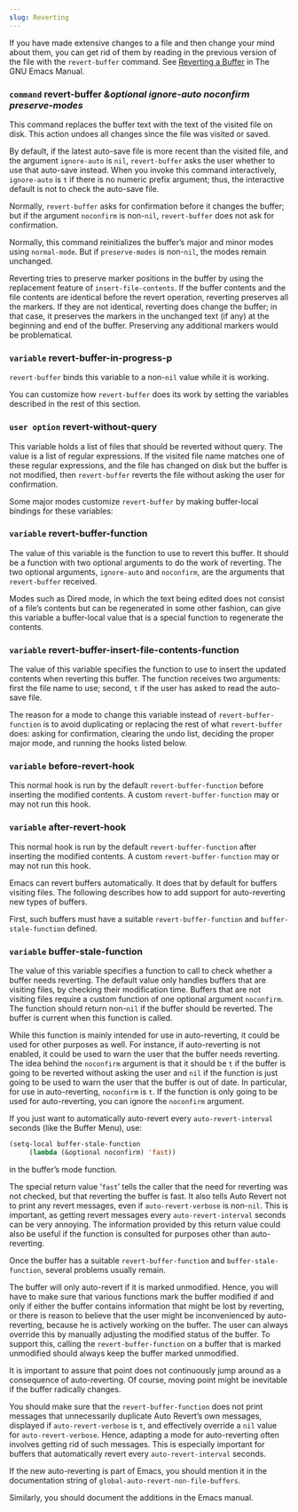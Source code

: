 ```yaml
---
slug: Reverting
---
```


If you have made extensive changes to a file and then change your mind about them, you can get rid of them by reading in the previous version of the file with the `revert-buffer` command. See [Reverting a Buffer](https://www.gnu.org/software/emacs/manual/html_mono/emacs.html#Reverting) in The GNU Emacs Manual.

### <span className="tag command">`command`</span> **revert-buffer** *\&optional ignore-auto noconfirm preserve-modes*

This command replaces the buffer text with the text of the visited file on disk. This action undoes all changes since the file was visited or saved.

By default, if the latest auto-save file is more recent than the visited file, and the argument `ignore-auto` is `nil`, `revert-buffer` asks the user whether to use that auto-save instead. When you invoke this command interactively, `ignore-auto` is `t` if there is no numeric prefix argument; thus, the interactive default is not to check the auto-save file.

Normally, `revert-buffer` asks for confirmation before it changes the buffer; but if the argument `noconfirm` is non-`nil`, `revert-buffer` does not ask for confirmation.

Normally, this command reinitializes the buffer’s major and minor modes using `normal-mode`. But if `preserve-modes` is non-`nil`, the modes remain unchanged.

Reverting tries to preserve marker positions in the buffer by using the replacement feature of `insert-file-contents`. If the buffer contents and the file contents are identical before the revert operation, reverting preserves all the markers. If they are not identical, reverting does change the buffer; in that case, it preserves the markers in the unchanged text (if any) at the beginning and end of the buffer. Preserving any additional markers would be problematical.

### <span className="tag variable">`variable`</span> **revert-buffer-in-progress-p**

`revert-buffer` binds this variable to a non-`nil` value while it is working.

You can customize how `revert-buffer` does its work by setting the variables described in the rest of this section.

### <span className="tag useroption">`user option`</span> **revert-without-query**

This variable holds a list of files that should be reverted without query. The value is a list of regular expressions. If the visited file name matches one of these regular expressions, and the file has changed on disk but the buffer is not modified, then `revert-buffer` reverts the file without asking the user for confirmation.

Some major modes customize `revert-buffer` by making buffer-local bindings for these variables:

### <span className="tag variable">`variable`</span> **revert-buffer-function**

The value of this variable is the function to use to revert this buffer. It should be a function with two optional arguments to do the work of reverting. The two optional arguments, `ignore-auto` and `noconfirm`, are the arguments that `revert-buffer` received.

Modes such as Dired mode, in which the text being edited does not consist of a file’s contents but can be regenerated in some other fashion, can give this variable a buffer-local value that is a special function to regenerate the contents.

### <span className="tag variable">`variable`</span> **revert-buffer-insert-file-contents-function**

The value of this variable specifies the function to use to insert the updated contents when reverting this buffer. The function receives two arguments: first the file name to use; second, `t` if the user has asked to read the auto-save file.

The reason for a mode to change this variable instead of `revert-buffer-function` is to avoid duplicating or replacing the rest of what `revert-buffer` does: asking for confirmation, clearing the undo list, deciding the proper major mode, and running the hooks listed below.

### <span className="tag variable">`variable`</span> **before-revert-hook**

This normal hook is run by the default `revert-buffer-function` before inserting the modified contents. A custom `revert-buffer-function` may or may not run this hook.

### <span className="tag variable">`variable`</span> **after-revert-hook**

This normal hook is run by the default `revert-buffer-function` after inserting the modified contents. A custom `revert-buffer-function` may or may not run this hook.

Emacs can revert buffers automatically. It does that by default for buffers visiting files. The following describes how to add support for auto-reverting new types of buffers.

First, such buffers must have a suitable `revert-buffer-function` and `buffer-stale-function` defined.

### <span className="tag variable">`variable`</span> **buffer-stale-function**

The value of this variable specifies a function to call to check whether a buffer needs reverting. The default value only handles buffers that are visiting files, by checking their modification time. Buffers that are not visiting files require a custom function of one optional argument `noconfirm`. The function should return non-`nil` if the buffer should be reverted. The buffer is current when this function is called.

While this function is mainly intended for use in auto-reverting, it could be used for other purposes as well. For instance, if auto-reverting is not enabled, it could be used to warn the user that the buffer needs reverting. The idea behind the `noconfirm` argument is that it should be `t` if the buffer is going to be reverted without asking the user and `nil` if the function is just going to be used to warn the user that the buffer is out of date. In particular, for use in auto-reverting, `noconfirm` is `t`. If the function is only going to be used for auto-reverting, you can ignore the `noconfirm` argument.

If you just want to automatically auto-revert every `auto-revert-interval` seconds (like the Buffer Menu), use:

```lisp
(setq-local buffer-stale-function
     (lambda (&optional noconfirm) 'fast))
```

in the buffer’s mode function.

The special return value ‘`fast`’ tells the caller that the need for reverting was not checked, but that reverting the buffer is fast. It also tells Auto Revert not to print any revert messages, even if `auto-revert-verbose` is non-`nil`. This is important, as getting revert messages every `auto-revert-interval` seconds can be very annoying. The information provided by this return value could also be useful if the function is consulted for purposes other than auto-reverting.

Once the buffer has a suitable `revert-buffer-function` and `buffer-stale-function`, several problems usually remain.

The buffer will only auto-revert if it is marked unmodified. Hence, you will have to make sure that various functions mark the buffer modified if and only if either the buffer contains information that might be lost by reverting, or there is reason to believe that the user might be inconvenienced by auto-reverting, because he is actively working on the buffer. The user can always override this by manually adjusting the modified status of the buffer. To support this, calling the `revert-buffer-function` on a buffer that is marked unmodified should always keep the buffer marked unmodified.

It is important to assure that point does not continuously jump around as a consequence of auto-reverting. Of course, moving point might be inevitable if the buffer radically changes.

You should make sure that the `revert-buffer-function` does not print messages that unnecessarily duplicate Auto Revert’s own messages, displayed if `auto-revert-verbose` is `t`, and effectively override a `nil` value for `auto-revert-verbose`. Hence, adapting a mode for auto-reverting often involves getting rid of such messages. This is especially important for buffers that automatically revert every `auto-revert-interval` seconds.

If the new auto-reverting is part of Emacs, you should mention it in the documentation string of `global-auto-revert-non-file-buffers`.

Similarly, you should document the additions in the Emacs manual.
